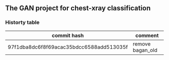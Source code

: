 
## The GAN project for chest-xray classification


### Historty table
| commit hash | comment |
|--|--|
| 97f1dba8dc6f8f69acac35bdcc6588add513035f | remove bagan_old |
